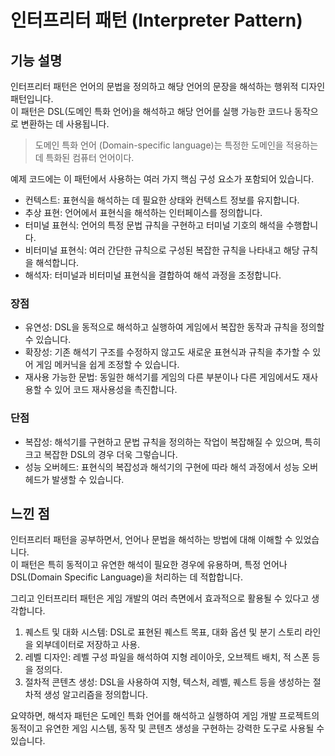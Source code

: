 # 인터프리터 패턴 (Interpreter Pattern)

## 기능 설명  
 인터프리터 패턴은 언어의 문법을 정의하고 해당 언어의 문장을 해석하는 행위적 디자인 패턴입니다.     
이 패턴은 DSL(도메인 특화 언어)을 해석하고 해당 언어를 실행 가능한 코드나 동작으로 변환하는 데 사용됩니다.     

> 도메인 특화 언어 (Domain-specific language)는 특정한 도메인을 적용하는데 특화된 컴퓨터 언어이다.   

예제 코드에는 이 패턴에서 사용하는 여러 가지 핵심 구성 요소가 포함되어 있습니다.

* 컨텍스트: 표현식을 해석하는 데 필요한 상태와 컨텍스트 정보를 유지합니다.   
* 추상 표현: 언어에서 표현식을 해석하는 인터페이스를 정의합니다.   
* 터미널 표현식: 언어의 특정 문법 규칙을 구현하고 터미널 기호의 해석을 수행합니다.    
* 비터미널 표현식: 여러 간단한 규칙으로 구성된 복잡한 규칙을 나타내고 해당 규칙을 해석합니다.   
* 해석자: 터미널과 비터미널 표현식을 결합하여 해석 과정을 조정합니다.    

### 장점   
* 유연성: DSL을 동적으로 해석하고 실행하여 게임에서 복잡한 동작과 규칙을 정의할 수 있습니다.    
* 확장성: 기존 해석기 구조를 수정하지 않고도 새로운 표현식과 규칙을 추가할 수 있어 게임 메커닉을 쉽게 조정할 수 있습니다.    
* 재사용 가능한 문법: 동일한 해석기를 게임의 다른 부분이나 다른 게임에서도 재사용할 수 있어 코드 재사용성을 촉진합니다.    

### 단점   
* 복잡성: 해석기를 구현하고 문법 규칙을 정의하는 작업이 복잡해질 수 있으며, 특히 크고 복잡한 DSL의 경우 더욱 그렇습니다.   
* 성능 오버헤드: 표현식의 복잡성과 해석기의 구현에 따라 해석 과정에서 성능 오버헤드가 발생할 수 있습니다.   

## 느낀 점
 인터프리터 패턴을 공부하면서, 언어나 문법을 해석하는 방법에 대해 이해할 수 있었습니다.    
이 패턴은 특히 동적이고 유연한 해석이 필요한 경우에 유용하며, 특정 언어나 DSL(Domain Specific Language)을 처리하는 데 적합합니다.    

그리고 인터프리터 패턴은 게임 개발의 여러 측면에서 효과적으로 활용될 수 있다고 생각합니다.   

1. 퀘스트 및 대화 시스템: DSL로 표현된 퀘스트 목표, 대화 옵션 및 분기 스토리 라인을 외부데이터로 저장하고 사용.
2. 레벨 디자인: 레벨 구성 파일을 해석하여 지형 레이아웃, 오브젝트 배치, 적 스폰 등을 정의다.
3. 절차적 콘텐츠 생성: DSL을 사용하여 지형, 텍스처, 레벨, 퀘스트 등을 생성하는 절차적 생성 알고리즘을 정의합니다.

요약하면, 해석자 패턴은 도메인 특화 언어를 해석하고 실행하여 게임 개발 프로젝트의 동적이고 유연한 게임 시스템, 동작 및 콘텐츠 생성을 구현하는 강력한 도구로 사용될 수 있습니다.     
 